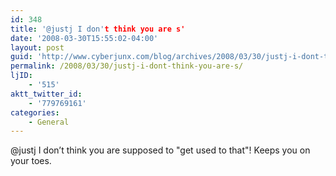 ```yaml
---
id: 348
title: '@justj I don't think you are s'
date: '2008-03-30T15:55:02-04:00'
layout: post
guid: 'http://www.cyberjunx.com/blog/archives/2008/03/30/justj-i-dont-think-you-are-s/'
permalink: /2008/03/30/justj-i-dont-think-you-are-s/
ljID:
    - '515'
aktt_twitter_id:
    - '779769161'
categories:
    - General
---
```


@justj I don’t think you are supposed to "get used to that"! Keeps you on your toes.